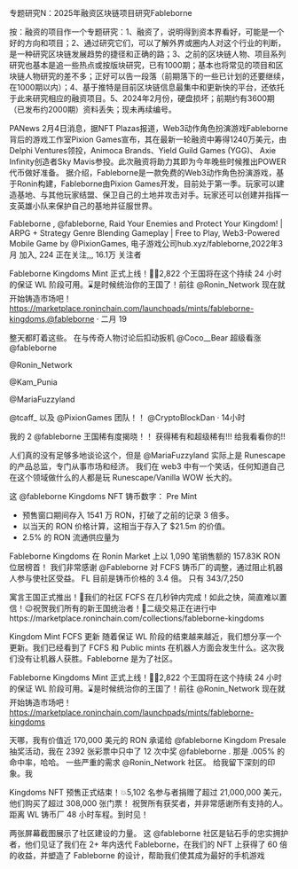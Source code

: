 专题研究N：2025年融资区块链项目研究Fableborne

按：融资的项目作一个专题研究：1、融资了，说明得到资本界看好，可能是一个好的方向和项目；2、通过研究它们，可以了解外界或圈内人对这个行业的判断，是一种研究区块链发展趋势的捷径和正确的路；3、之前的区块链人物、项目系列研究也基本是追一些热点或按版块研究，已有1000期；基本也将常见的项目和区块链人物研究的差不多；正好可以告一段落（前期落下的一些已计划的还要继续，在1000期以内）；4、基于推特是目前区块链信息最集中和更新快的平台，还依托于此来研究相应的融资项目。5、2024年2月份，硬盘损坏；前期约有3600期（已发布约2000期）资料丢失；现未再续编号。

PANews 2月4日消息，据NFT Plazas报道，Web3动作角色扮演游戏Fableborne背后的游戏工作室Pixion Games宣布，其在最新一轮融资中筹得1240万美元，由Delphi Ventures领投，Animoca Brands、Yield Guild Games (YGG)、 Axie Infinity创造者Sky Mavis参投。此次融资将助力其即为今年晚些时候推出POWER代币做好准备。
据介绍，Fableborne是一款免费的Web3动作角色扮演游戏，基于Ronin构建，Fableborne由Pixion Games开发，目前处于第一季。玩家可以建造基地、与其他玩家结盟、保卫自己的土地并攻击对手。玩家还可以创建并指挥一支英雄小队来保护自己的基地并征服世界。

Fableborne
,
@fableborne,
Raid Your Enemies and Protect Your Kingdom! | ARPG + Strategy Genre Blending Gameplay | Free to Play, Web3-Powered Mobile Game by 
@PixionGames,
电子游戏公司hub.xyz/fableborne,2022年3月 加入,
224 正在关注,,,
16.1万 关注者

Fableborne Kingdoms Mint 正式上线！🏰💥2,822 个王国将在这个持续 24 小时的保证 WL 阶段可用。⌛️是时候统治你的王国了！前往
@Ronin_Network
现在就开始铸造市场吧！https://marketplace.roninchain.com/launchpads/mints/fableborne-kingdoms,@fableborne
·
二月 19

整天都盯着这些。
在与传奇人物讨论后扣动扳机
@Coco__Bear
超级看涨
@fableborne
 
@Ronin_Network
 
@Kam_Punia
 
@MariaFuzzyland
 
@tcaff_
以及
@PixionGames
团队！！
@CryptoBlockDan
·
14小时

我的 2
@fableborne
王国稀有度揭晓！！
获得稀有和超级稀有!!!
给我看看你的!!

人们真的没有足够多地谈论这个，但是
@MariaFuzzyland
实际上是 Runescape 的产品总监，专门从事市场和经济。
我们在 web3 中有一个笑话，任何知道自己在这个领域做什么的人都是玩 Runescape/Vanilla WOW 长大的。

这
@fableborne
Kingdoms NFT 铸币数字：
Pre Mint
- 预售窗口期间存入 1541 万 RON，打破了之前的记录 3 倍多。
- 以当天的 RON 价格计算，这相当于存入了 $21.5m 的价值。
- 2.5% 的 RON 流通供应量为

Fableborne Kingdoms 在 Ronin Market 上以 1,090 笔销售额的 157.83K RON 位居榜首！
我们非常感谢
@Fableborne
对 FCFS 铸币厂的调整，通过阻止机器人参与使社区受益。
FL 目前是铸币价格的 3.4 倍。
只有 343/7,250

寓言王国正式推出！🏰我们的社区 FCFS 在几秒钟内完成！如此之快，简直难以置信！😉祝贺我们所有的新王国统治者！👑二级交易正在进行中https://marketplace.roninchain.com/collections/fableborne-kingdoms

Kingdom Mint FCFS 更新
随着保证 WL 阶段的结束越来越近，我们想分享一个更新。我们已经看到了 FCFS 和 Public mints 在机器人方面会发生什么。这次我们没有让机器人获胜。Fableborne 是为了社区。

Fableborne Kingdoms Mint 正式上线！🏰💥2,822 个王国将在这个持续 24 小时的保证 WL 阶段可用。⌛️是时候统治你的王国了！前往
@Ronin_Network
现在就开始铸造市场吧！https://marketplace.roninchain.com/launchpads/mints/fableborne-kingdoms

天哪，我有价值近 170,000 美元的 RON 承诺给
@fableborne
Kingdom Presale 抽奖活动，我在 2392 张彩票中只中了 12 次中奖
@fableborne
.
那是 .005% 的命中率，哈哈。
一些严重的需求
@Ronin_Network
社区。
给我留下深刻的印象。我

Kingdoms NFT 预售正式结束！💥5,102 名参与者捐赠了超过 21,000,000 美元，他们购买了超过 308,000 张门票！
祝贺所有获奖者，并非常感谢所有支持的人。
距离 WL 铸币厂 48 小时车程。到时见！

两张屏幕截图展示了社区建设的力量。
这
@fableborne
社区是钻石手的忠实拥护者，他们见证了我们在 2+ 年内迭代 Fableborne，在我们的 NFT 上获得了 60 倍的收益，并塑造了 Fableborne 的设计，帮助我们使其成为最好的手机游戏